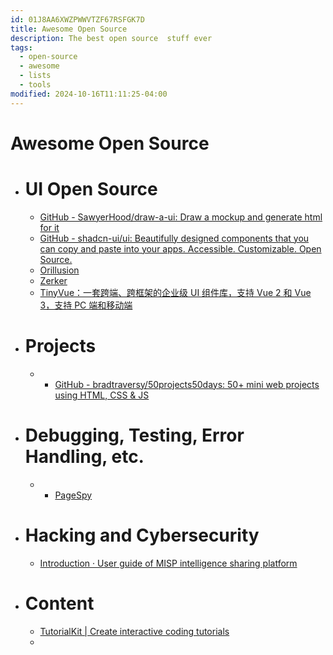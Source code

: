 ```yaml
---
id: 01J8AA6XWZPWWVTZF67RSFGK7D
title: Awesome Open Source
description: The best open source  stuff ever
tags:
  - open-source
  - awesome
  - lists
  - tools
modified: 2024-10-16T11:11:25-04:00
---
```

# Awesome Open Source

- # UI Open Source
	- [GitHub - SawyerHood/draw-a-ui: Draw a mockup and generate html for it](https://github.com/SawyerHood/draw-a-ui)
	- [GitHub - shadcn-ui/ui: Beautifully designed components that you can copy and paste into your apps. Accessible. Customizable. Open Source.](https://github.com/shadcn-ui/ui?tab=readme-ov-file)
	- [Orillusion](https://github.com/Orillusion/orillusion)
	- [Zerker](https://flutterkit.github.io/zerkerdocs/)
	- [TinyVue：一套跨端、跨框架的企业级 UI 组件库，支持 Vue 2 和 Vue 3，支持 PC 端和移动端](https://opentiny.design/tiny-vue/zh-CN/smb-theme/overview)

- # Projects
	- 	- [GitHub - bradtraversy/50projects50days: 50+ mini web projects using HTML, CSS & JS](https://github.com/bradtraversy/50projects50days)

- # Debugging, Testing, Error Handling, etc.
	- 	- [PageSpy](https://www.pagespy.org/)

- # Hacking and Cybersecurity
	- [Introduction · User guide of MISP intelligence sharing platform](https://www.circl.lu/doc/misp/)

- # Content
	- [TutorialKit | Create interactive coding tutorials](https://tutorialkit.dev/)
	- 